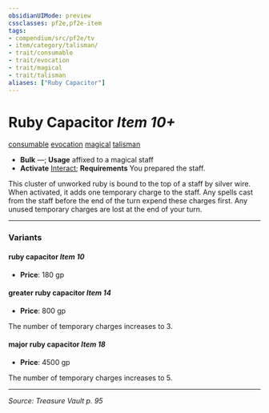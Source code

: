 ```yaml
---
obsidianUIMode: preview
cssclasses: pf2e,pf2e-item
tags:
- compendium/src/pf2e/tv
- item/category/talisman/
- trait/consumable
- trait/evocation
- trait/magical
- trait/talisman
aliases: ["Ruby Capacitor"]
---
```

# Ruby Capacitor *Item 10+*  
[consumable](rules/traits/consumable.md "Consumable Item Trait")  [evocation](rules/traits/evocation.md "Evocation School Trait")  [magical](rules/traits/magical.md "Magical Item Trait")  [talisman](rules/traits/talisman.md "Talisman Item Trait")  

- **Bulk** —; **Usage** affixed to a magical staff
- **Activate** [Interact](rules/actions/interact.md); **Requirements** You prepared the staff.

This cluster of unworked ruby is bound to the top of a staff by silver wire. When activated, it adds one temporary charge to the staff. Any spells cast from the staff before the end of the turn expend these charges first. Any unused temporary charges are lost at the end of your turn.

---

### Variants

#### ruby capacitor *Item 10*

- **Price**: 180 gp

#### greater ruby capacitor *Item 14*

- **Price**: 800 gp

The number of temporary charges increases to 3.

#### major ruby capacitor *Item 18*

- **Price**: 4500 gp

The number of temporary charges increases to 5.

---
*Source: Treasure Vault p. 95*